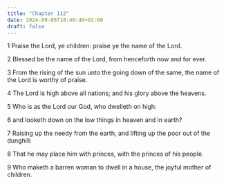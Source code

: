 ```yaml
---
title: "Chapter 112"
date: 2024-09-06T18:40:40+02:00
draft: false
---
```




1 Praise the Lord, ye children: praise ye the name of the Lord.

2 Blessed be the name of the Lord, from henceforth now and for ever.

3 From the rising of the sun unto the going down of the same, the name of the Lord is worthy of praise.

4 The Lord is high above all nations; and his glory above the heavens.

5 Who is as the Lord our God, who dwelleth on high:

6 and looketh down on the low things in heaven and in earth?

7 Raising up the needy from the earth, and lifting up the poor out of the dunghill:

8 That he may place him with princes, with the princes of his people.

9 Who maketh a barren woman to dwell in a house, the joyful mother of children.

